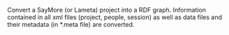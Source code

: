 Convert a SayMore (or Lameta) project into a RDF graph. Information contained in all xml files (project, people, session) as well as data files and their metadata (in *.meta file) are converted.